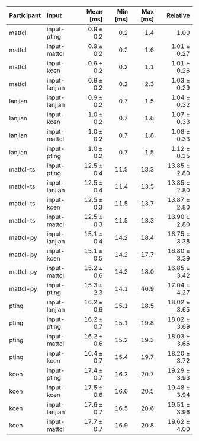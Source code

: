 | Participant | Input | Mean [ms] | Min [ms] | Max [ms] | Relative |
|:---|:---|---:|---:|---:|---:|
| mattcl | input-pting | 0.9 ± 0.2 | 0.2 | 1.4 | 1.00 |
| mattcl | input-mattcl | 0.9 ± 0.2 | 0.2 | 1.6 | 1.01 ± 0.27 |
| mattcl | input-kcen | 0.9 ± 0.2 | 0.2 | 1.1 | 1.01 ± 0.26 |
| mattcl | input-lanjian | 0.9 ± 0.2 | 0.2 | 2.3 | 1.03 ± 0.29 |
| lanjian | input-lanjian | 0.9 ± 0.2 | 0.7 | 1.5 | 1.04 ± 0.32 |
| lanjian | input-kcen | 1.0 ± 0.2 | 0.7 | 1.6 | 1.07 ± 0.33 |
| lanjian | input-mattcl | 1.0 ± 0.2 | 0.7 | 1.8 | 1.08 ± 0.33 |
| lanjian | input-pting | 1.0 ± 0.2 | 0.7 | 1.5 | 1.12 ± 0.35 |
| mattcl-ts | input-pting | 12.5 ± 0.4 | 11.5 | 13.3 | 13.85 ± 2.80 |
| mattcl-ts | input-lanjian | 12.5 ± 0.4 | 11.4 | 13.5 | 13.85 ± 2.80 |
| mattcl-ts | input-kcen | 12.5 ± 0.3 | 11.5 | 13.7 | 13.87 ± 2.80 |
| mattcl-ts | input-mattcl | 12.5 ± 0.3 | 11.5 | 13.3 | 13.90 ± 2.80 |
| mattcl-py | input-lanjian | 15.1 ± 0.4 | 14.2 | 18.4 | 16.75 ± 3.38 |
| mattcl-py | input-kcen | 15.1 ± 0.5 | 14.2 | 17.7 | 16.80 ± 3.39 |
| mattcl-py | input-mattcl | 15.2 ± 0.6 | 14.2 | 18.0 | 16.85 ± 3.42 |
| mattcl-py | input-pting | 15.3 ± 2.3 | 14.1 | 46.9 | 17.04 ± 4.27 |
| pting | input-lanjian | 16.2 ± 0.6 | 15.1 | 18.5 | 18.02 ± 3.65 |
| pting | input-pting | 16.2 ± 0.7 | 15.1 | 19.8 | 18.02 ± 3.69 |
| pting | input-mattcl | 16.2 ± 0.6 | 15.2 | 19.3 | 18.03 ± 3.66 |
| pting | input-kcen | 16.4 ± 0.7 | 15.4 | 19.7 | 18.20 ± 3.72 |
| kcen | input-pting | 17.4 ± 0.7 | 16.2 | 20.7 | 19.29 ± 3.93 |
| kcen | input-kcen | 17.5 ± 0.6 | 16.6 | 20.5 | 19.48 ± 3.94 |
| kcen | input-lanjian | 17.6 ± 0.7 | 16.5 | 20.6 | 19.51 ± 3.96 |
| kcen | input-mattcl | 17.7 ± 0.7 | 16.9 | 20.8 | 19.62 ± 4.00 |
